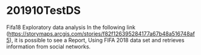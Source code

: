 # 201910TestDS
Fifa18 Exploratory data analysis
In the following link (https://storymaps.arcgis.com/stories/f82f126395284177a67b48a516748af5), it is possible to see a Report, 
Using FIFA 2018 data set and retrieves information from social networks. 
